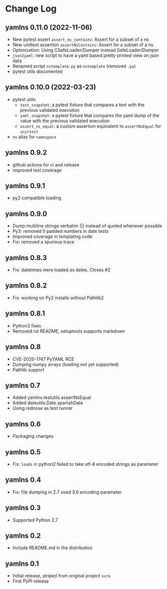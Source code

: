 # Change Log

## yamlns 0.11.0 (2022-11-06)

- New pytest assert `assert_ns_contains`: Assert for a subset of a ns
- New unittest assertion `assertNsContains`: Assert for a subset of a ns
- Optimization: Using CSafeLoader/Dumper instead SafeLoader/Dumper
- `json2yaml`: new script to have a yaml based pretty printed view on json data
- Renamed script `nstemplate.py` as `nstemplate` (removed `.py`)
- pytest utils documented

## yamlns 0.10.0 (2022-03-23)

- pytest utils:
  - `text_snapshot`: a pytest fixture that compares a text with the previous validated execution
  - `yaml_snapshot`: a pytest fixture that compares the yaml dump of the value with the previous validated execution
  - `assert_ns_equal`: a custom assertion equivalent to `assertNsEqual` for `unittest`
- `ns` alias for `namespace`

## yamlns 0.9.2

- github actions for ci and release
- improved test coverage

## yamlns 0.9.1

- py2 compatible loading

## yamlns 0.9.0

- Dump multiline strings verbatim (|) instead of quoted whenever possible
- Py3: removed 0 padded numbers in date tests
- Improved coverage in templating code
- Fix: removed a spurious trace

## yamlns 0.8.3

- Fix: datetimes were loaded as dates. Closes #2

## yamlns 0.8.2

- Fix: working on Py2 installs without Pathlib2

## yamlns 0.8.1

- Python3 fixes
- Removed rst README, setuptools supports markdown

## yamlns 0.8

- CVE-2020-1747 PyYAML RCE
- Dumping numpy arrays (loading not yet supported)
- Pathlib support

## yamlns 0.7

- Added yamlns.testutils.assertNsEqual
- Added dateutils.Date.spanishDate
- Using rednose as test runner

## yamlns 0.6

- Packaging changes

## yamlns 0.5

- Fix: `loads` in python2 failed to take utf-8 encoded strings as parameter

## yamlns 0.4

- Fix: file dumping in 2.7 used 3.0 encoding parameter

## yamlns 0.3

- Supported Python 2.7

## yamlns 0.2

- Include README.md in the distribution

## yamlns 0.1

- Initial release, striped from original project `suro`
- First PyPI release


